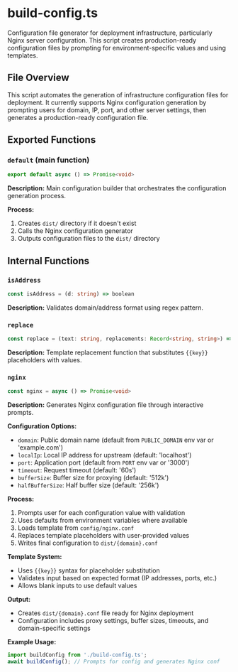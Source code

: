 # build-config.ts

Configuration file generator for deployment infrastructure, particularly Nginx server configuration. This script creates production-ready configuration files by prompting for environment-specific values and using templates.

## File Overview

This script automates the generation of infrastructure configuration files for deployment. It currently supports Nginx configuration generation by prompting users for domain, IP, port, and other server settings, then generates a production-ready configuration file.

## Exported Functions

### `default` (main function)
```ts
export default async () => Promise<void>
```

**Description:** Main configuration builder that orchestrates the configuration generation process.

**Process:**
1. Creates `dist/` directory if it doesn't exist
2. Calls the Nginx configuration generator
3. Outputs configuration files to the `dist/` directory

## Internal Functions

### `isAddress`
```ts
const isAddress = (d: string) => boolean
```

**Description:** Validates domain/address format using regex pattern.

### `replace`
```ts
const replace = (text: string, replacements: Record<string, string>) => string
```

**Description:** Template replacement function that substitutes `{{key}}` placeholders with values.

### `nginx`
```ts
const nginx = async () => Promise<void>
```

**Description:** Generates Nginx configuration file through interactive prompts.

**Configuration Options:**
- `domain`: Public domain name (default from `PUBLIC_DOMAIN` env var or 'example.com')
- `localIp`: Local IP address for upstream (default: 'localhost')
- `port`: Application port (default from `PORT` env var or '3000')
- `timeout`: Request timeout (default: '60s')
- `bufferSize`: Buffer size for proxying (default: '512k')
- `halfBufferSize`: Half buffer size (default: '256k')

**Process:**
1. Prompts user for each configuration value with validation
2. Uses defaults from environment variables where available
3. Loads template from `config/nginx.conf`
4. Replaces template placeholders with user-provided values
5. Writes final configuration to `dist/{domain}.conf`

**Template System:**
- Uses `{{key}}` syntax for placeholder substitution
- Validates input based on expected format (IP addresses, ports, etc.)
- Allows blank inputs to use default values

**Output:**
- Creates `dist/{domain}.conf` file ready for Nginx deployment
- Configuration includes proxy settings, buffer sizes, timeouts, and domain-specific settings

**Example Usage:**
```ts
import buildConfig from './build-config.ts';
await buildConfig(); // Prompts for config and generates Nginx conf
```
